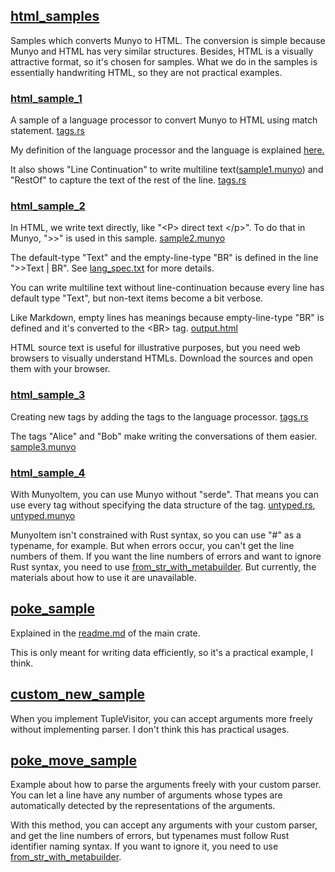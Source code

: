 ## [html_samples](https://github.com/dochy-ksti/munyorunyoru/tree/master/munyo-sample/src/samples/html_samples)

Samples which converts Munyo to HTML. The conversion is simple because Munyo and HTML has very similar structures. Besides, HTML is a visually attractive format, so it's chosen for samples. What we do in the samples is essentially handwriting HTML, so they are not practical examples.

### [html_sample_1](https://github.com/dochy-ksti/munyorunyoru/tree/master/munyo-sample/src/samples/html_samples/sample1)

A sample of a language processor to convert Munyo to HTML using match statement. [tags.rs](https://github.com/dochy-ksti/munyorunyoru/blob/master/munyo-sample/src/samples/html_samples/sample1/tags.rs)

My definition of the language processor and the language is explained [here.](https://github.com/dochy-ksti/munyorunyoru/blob/master/whats_dsl.md)

It also shows "Line Continuation" to write multiline text([sample1.munyo](https://github.com/dochy-ksti/munyorunyoru/blob/master/munyo-sample/src/samples/html_samples/sample1/sample1.munyo)) and "RestOf" to capture the text of the rest of the line. [tags.rs](https://github.com/dochy-ksti/munyorunyoru/blob/master/munyo-sample/src/samples/html_samples/sample1/tags.rs)

### [html_sample_2](https://github.com/dochy-ksti/munyorunyoru/tree/master/munyo-sample/src/samples/html_samples/sample2)

In HTML, we write text directly, like "&lt;P&gt; direct text &lt;/p&gt;". To do that in Munyo, ">>" is used in this sample. [sample2.munyo](https://github.com/dochy-ksti/munyorunyoru/blob/master/munyo-sample/src/samples/html_samples/sample2/sample2.munyo)

The default-type "Text" and the empty-line-type "BR" is defined in the line ">>Text | BR". See [lang_spec.txt](https://github.com/dochy-ksti/munyorunyoru/blob/master/lang_spec.txt) for more details.

You can write multiline text without line-continuation because every line has default type "Text", but non-text items become a bit verbose.

Like Markdown, empty lines has meanings because empty-line-type "BR" is defined and it's converted to the &lt;BR&gt; tag. [output.html](https://github.com/dochy-ksti/munyorunyoru/blob/master/munyo-sample/src/samples/html_samples/sample2/output.html) 

HTML source text is useful for illustrative purposes, but you need web browsers to visually understand HTMLs. Download the sources and open them with your browser.

### [html_sample_3](https://github.com/dochy-ksti/munyorunyoru/tree/master/munyo-sample/src/samples/html_samples/sample3)

Creating new tags by adding the tags to the language processor. [tags.rs](https://github.com/dochy-ksti/munyorunyoru/blob/master/munyo-sample/src/samples/html_samples/sample3/tags.rs)

The tags "Alice" and "Bob" make writing the conversations of them easier. [sample3.munyo](https://github.com/dochy-ksti/munyorunyoru/blob/master/munyo-sample/src/samples/html_samples/sample3/sample3.munyo)

### [html_sample_4](https://github.com/dochy-ksti/munyorunyoru/tree/master/munyo-sample/src/samples/html_samples/sample4)

With MunyoItem, you can use Munyo without "serde". That means you can use every tag without specifying the data structure of the tag. [untyped.rs](https://github.com/dochy-ksti/munyorunyoru/blob/master/munyo-sample/src/samples/html_samples/sample4/untyped.rs), [untyped.munyo](https://github.com/dochy-ksti/munyorunyoru/blob/master/munyo-sample/src/samples/html_samples/sample4/untyped.munyo)

MunyoItem isn't constrained with Rust syntax, so you can use "#" as a typename, for example. But when errors occur, you can't get the line numbers of them. If you want the line numbers of errors and want to ignore Rust syntax, you need to use [from_str_with_metabuilder](https://github.com/dochy-ksti/munyorunyoru/blob/master/src/lang/from_str_with_metabuilder.rs). But currently, the materials about how to use it are unavailable.

## [poke_sample](https://github.com/dochy-ksti/munyorunyoru/tree/master/munyo-sample/src/samples/poke_sample)

Explained in the [readme.md](https://github.com/dochy-ksti/munyorunyoru/) of the main crate.

This is only meant for writing data efficiently, so it's a practical example, I think.

## [custom_new_sample](https://github.com/dochy-ksti/munyorunyoru/blob/master/munyo-sample/src/samples/custom_new_sample.rs)

When you implement TupleVisitor, you can accept arguments more freely without implementing parser. I don't think this has practical usages.

## [poke_move_sample](https://github.com/dochy-ksti/munyorunyoru/tree/master/munyo-sample/src/samples/poke_move_sample)

Example about how to parse the arguments freely with your custom parser. You can let a line have any number of arguments whose types are automatically detected by the representations of the arguments.

With this method, you can accept any arguments with your custom parser, and get the line numbers of errors, but typenames must follow Rust identifier naming syntax. If you want to ignore it, you need to use [from_str_with_metabuilder](https://github.com/dochy-ksti/munyorunyoru/blob/master/src/lang/from_str_with_metabuilder.rs).